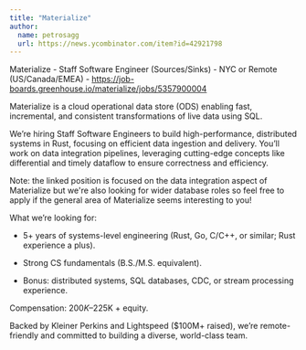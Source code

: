 ```yaml
---
title: "Materialize"
author:
  name: petrosagg
  url: https://news.ycombinator.com/item?id=42921798
---
```

Materialize - Staff Software Engineer (Sources&#x2F;Sinks) - NYC or Remote (US&#x2F;Canada&#x2F;EMEA) - <a href="https:&#x2F;&#x2F;job-boards.greenhouse.io&#x2F;materialize&#x2F;jobs&#x2F;5357900004" rel="nofollow">https:&#x2F;&#x2F;job-boards.greenhouse.io&#x2F;materialize&#x2F;jobs&#x2F;5357900004</a>

Materialize is a cloud operational data store (ODS) enabling fast, incremental, and consistent transformations of live data using SQL.

We’re hiring Staff Software Engineers to build high-performance, distributed systems in Rust, focusing on efficient data ingestion and delivery. You’ll work on data integration pipelines, leveraging cutting-edge concepts like differential and timely dataflow to ensure correctness and efficiency.

Note: the linked position is focused on the data integration aspect of Materialize but we&#x27;re also looking for wider database roles so feel free to apply if the general area of Materialize seems interesting to you!

What we’re looking for:

- 5+ years of systems-level engineering (Rust, Go, C&#x2F;C++, or similar; Rust experience a plus).

- Strong CS fundamentals (B.S.&#x2F;M.S. equivalent).

- Bonus: distributed systems, SQL databases, CDC, or stream processing experience.

Compensation: $200K–$225K + equity.

Backed by Kleiner Perkins and Lightspeed ($100M+ raised), we’re remote-friendly and committed to building a diverse, world-class team.
<JobApplication />
